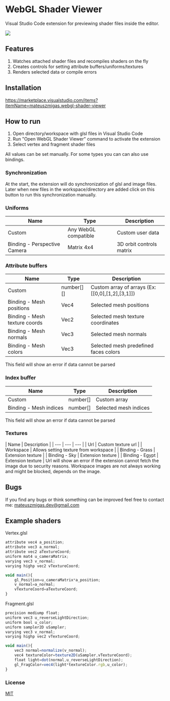 # WebGL Shader Viewer

Visual Studio Code extension for previewing shader files inside the editor.

![](https://github.com/mateuszmigas/webgl-shader-viewer/blob/main/docs/images/presentation.gif?raw=true)

## Features

1. Watches attached shader files and recompiles shaders on the fly
2. Creates controls for setting attribute buffers/uniforms/textures
3. Renders selected data or compile errors

## Installation
https://marketplace.visualstudio.com/items?itemName=mateuszmigas.webgl-shader-viewer

## How to run
1. Open directory/workspace with glsl files in Visual Studio Code
2. Run "Open WebGL Shader Viewer" command to activate the extension
3. Select vertex and fragment shader files

All values can be set manually. For some types you can can also use bindings.

### Synchronization
At the start, the extension will do synchronization of glsl and image files. Later when new files in the workspace/directory are added click on this button to run this synchronization manually.

### Uniforms
| Name | Type | Description |
| --- | --- | --- |
| Custom | Any WebGL compatible | Custom user data |
| Binding - Perspective Camera | Matrix 4x4 | 3D orbit controls matrix |

### Attribute buffers
| Name | Type | Description |
| --- | --- | --- |
| Custom | number[][] | Custom array of arrays (Ex: [[0,0],[1,2],[3,1]]) |
| Binding - Mesh positions | Vec4 | Selected mesh positions |
| Binding - Mesh texture coords | Vec2  | Selected mesh texture coordinates |
| Binding - Mesh normals | Vec3 | Selected mesh normals |
| Binding - Mesh colors | Vec3 | Selected mesh predefined faces colors |
This field will show an error if data cannot be parsed

### Index buffer
| Name | Type | Description |
| --- | --- | --- |
| Custom | number[] | Custom array |
| Binding - Mesh indices | number[] | Selected mesh indices |
This field will show an error if data cannot be parsed

### Textures
| Name | Description |
| --- | --- | --- |
| Url | Custom texture url |
| Workspace | Allows setting texture from workspace |
| Binding - Grass | Extension texture |
| Binding - Sky | Extension texture |
| Binding - Egypt | Extension texture |
Url will show an error if the extension cannot fetch the image due to security reasons.
Workspace images are not always working and might be blocked, depends on the image.

## Bugs
If you find any bugs or think something can be improved feel free to contact me: 
mateuszmigas.dev@gmail.com

## Example shaders

Vertex.glsl
```js
attribute vec4 a_position;
attribute vec3 a_normal;
attribute vec2 aTextureCoord;
uniform mat4 u_cameraMatrix;
varying vec3 v_normal;
varying highp vec2 vTextureCoord;

void main(){
    gl_Position=u_cameraMatrix*a_position;
    v_normal=a_normal;
    vTextureCoord=aTextureCoord;
}
```

Fragment.glsl
```js
precision mediump float;
uniform vec3 u_reverseLightDirection;
uniform bool u_color;
uniform sampler2D uSampler;
varying vec3 v_normal;
varying highp vec2 vTextureCoord;

void main(){
    vec3 normal=normalize(v_normal);
    vec4 textureColor=texture2D(uSampler,vTextureCoord);
    float light=dot(normal,u_reverseLightDirection);
    gl_FragColor=vec4(light*textureColor.rgb,u_color);
}
```

### License

[MIT](https://choosealicense.com/licenses/mit/)
